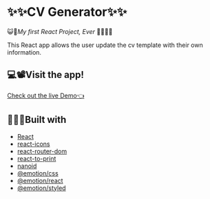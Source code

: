 # ✨✨CV Generator✨✨

😺🐶*My first React Project, Ever* 👩🏽‍💻🍵

This React app allows the user update the cv template with their own information.

## 💻📽️Visit the app!

[Check out the live Demo👈](https://sasha-valderrama.github.io/generate-your-cv/)

## 👷‍♀️🔧Built with

- [React](https://www.npmjs.com/package/react)
- [react-icons](https://www.npmjs.com/package/react-icons)
- [react-router-dom](https://www.npmjs.com/package/react-router-dom)
- [react-to-print](https://www.npmjs.com/package/react-to-print)
- [nanoid](https://www.npmjs.com/package/nanoid)
- [@emotion/css](https://www.npmjs.com/package/@emotion/css)
- [@emotion/react](https://www.npmjs.com/package/@emotion/react)
- [@emotion/styled](https://www.npmjs.com/package/@emotion/styled)
